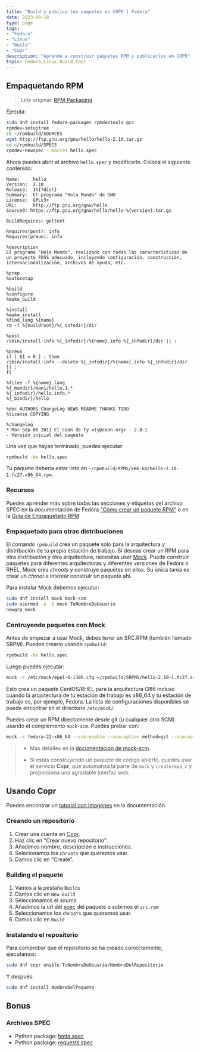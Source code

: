 ```yaml
---
title: "Build y publica tus paquetes en COPR | Fedora"
date: 2023-08-18
type: page
tags: 
- "Fedora"
- "Linux"
- "Build"
- "Copr"
description: "Aprende a construir paquetes RPM y publicarlos en COPR"
topic: Fedora,Linux,Build,Copr
---
```


## Empaquetando RPM

> Link original: [RPM Packaging](https://developer.fedoraproject.org/deployment/rpm/about.html)

Ejecuta:

```bash
sudo dnf install fedora-packager rpmdevtools gcc
rpmdev-setuptree
cd ~/rpmbuild/SOURCES
wget http://ftp.gnu.org/gnu/hello/hello-2.10.tar.gz
cd ~/rpmbuild/SPECS
rpmdev-newspec --macros hello.spec
```

Ahora puedes abrir el archivo `hello.spec` y modificarlo. Coloca el siguiente contenido:

```rpm
Name:     hello
Version:  2.10
Release:  1%{?dist}
Summary:  El programa "Hola Mundo" de GNU
License:  GPLv3+
URL:      http://ftp.gnu.org/gnu/hello
Source0: https://ftp.gnu.org/gnu/hello/hello-%{version}.tar.gz

BuildRequires: gettext

Requires(post): info
Requires(preun): info

%description
El programa "Hola Mundo", realizado con todas las características de un proyecto FOSS adecuado, incluyendo configuración, construcción, internacionalización, archivos de ayuda, etc.

%prep
%autosetup

%build
%configure
%make_build

%install
%make_install
%find_lang %{name}
rm -f %{buildroot}/%{_infodir}/dir

%post
/sbin/install-info %{_infodir}/%{name}.info %{_infodir}/dir || :

%preun
if [ $1 = 0 ] ; then
/sbin/install-info --delete %{_infodir}/%{name}.info %{_infodir}/dir || :
fi

%files -f %{name}.lang
%{_mandir}/man1/hello.1.*
%{_infodir}/hello.info.*
%{_bindir}/hello

%doc AUTHORS ChangeLog NEWS README THANKS TODO
%license COPYING

%changelog
* Mar Sep 06 2011 El Coon de Ty <Ty@coon.org> - 2.8-1
- Versión inicial del paquete
```

Una vez que hayas terminado, puedes ejecutar:

```bash
rpmbuild -ba hello.spec
```

Tu paquete debería estar listo en `~/rpmbuild/RPMS/x86_64/hello-2.10-1.fc27.x86_64.rpm`.

### Recursos
Puedes aprender más sobre todas las secciones y etiquetas del archivo SPEC en la documentación de Fedora ["Cómo crear un paquete RPM"](https://fedoraproject.org/wiki/How_to_create_an_RPM_package) o en la [Guía de Empaquetado RPM](https://rpm-packaging-guide.github.io/).

### Empaquetado para otras distribuciones
El comando `rpmbuild` crea un paquete solo para la arquitectura y distribución de tu propia estación de trabajo. Si deseas crear un RPM para otra distribución y otra arquitectura, necesitas usar [Mock](https://github.com/rpm-software-management/mock/wiki). Puede construir paquetes para diferentes arquitecturas y diferentes versiones de Fedora o RHEL. Mock crea *chroots* y construye paquetes en ellos. Su única tarea es crear un *chroot* e intentar construir un paquete ahí.

Para instalar Mock debemos ejecutar:

```bash
sudo dnf install mock mock-scm
sudo usermod -a -G mock TuNombreDeUsuario
newgrp mock
```

### Contruyendo paquetes con Mock
Antes de empezar a usar Mock, debes tener un SRC.RPM (también llamado SRPM). Puedes crearlo usando `rpmbuild`:

```bash
rpmbuild -bs hello.spec
```

Luego puedes ejecutar:

```bash
mock -r /etc/mock/epel-6-i386.cfg ~/rpmbuild/SRPMS/hello-2.10-1.fc27.src.rpm
```

Esto crea un paquete CentOS/RHEL para la arquitectura i386 incluso cuando la arquitectura de tu estación de trabajo es x86_64 y tu estación de trabajo es, por ejemplo, Fedora. La lista de configuraciones disponibles se puede encontrar en el directorio `/etc/mock/`.

Puedes crear un RPM directamente desde git (u cualquier otro SCM) usando el complemento `mock-scm`. Puedes probar con:

```bash
mock -r fedora-22-x86_64 --scm-enable --scm-option method=git --scm-option package=PKG --scm-option git_get=set --scm-option spec=YOUR.SPEC --scm-option branch=master --scm-option write_tar=True --scm-option git_get='git clone git@git_ip_address:SCM_PKG.git SCM_PKG'
```

> - Más detalles en la [documentación de mock-scm](https://fedoraproject.org/wiki/Projects/Mock/Plugin/Scm).
>
> - Si estás construyendo un paquete de código abierto, puedes usar el servicio **Copr**, que automatiza la parte de `mock` y `createrepo_c` y proporciona una agradable interfaz web.

## Usando Copr

Puedes encontrar un [tutorial con imagenes](https://docs.pagure.org/copr.copr/screenshots_tutorial.html#screenshots-tutorial) en la documentación.

### Creando un repositorio

1. Crear una cuenta en [Copr](https://copr.fedorainfracloud.org/).
2. Haz clic en "Crear nuevo repositorio".
3. Añadimos nombre, descripción e instrucciones.
4. Selecionamos los `chroots` que queremos usar.
5. Damos clic en "Create".

### Building el paquete

1. Vamos a la pestaña `Builds`
2. Damos clic en `New Build`
3. Seleccionamos el *source*
4. Añadimos la url del [spec](https://fedoraproject.org/wiki/How_to_create_an_RPM_package#Create_a_spec_file) del paquete o subimos el `src.rpm`
5. Seleccionamos los `chroots` que queremos usar.
6. Damos clic en `Build`

### Instalando el repositorio

Para comprobar que el repositorio se ha creado correctamente, ejecutamos:

```bash
sudo dnf copr enable TuNombreDeUsuario/NombreDelRepositorio
```

Y después:

```bash
sudo dnf install NombreDelPaquete
```

## Bonus

### Archivos SPEC

- Python package: [hmta.spec](https://github.com/Rooyca/hmta/blob/master/hmta.spec)
- Python package: [requests.spec](https://src.fedoraproject.org/rpms/python-requests//blob/rawhide/f/python-requests.spec)




